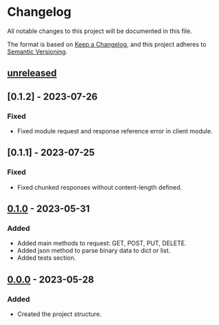 # Changelog
All notable changes to this project will be documented in this file.

The format is based on [Keep a Changelog](https://keepachangelog.com/en/1.0.0/),
and this project adheres to [Semantic Versioning](https://semver.org/spec/v2.0.0.html).

## [unreleased]


## [0.1.2] - 2023-07-26
### Fixed
- Fixed module request and response reference error in client module.


## [0.1.1] - 2023-07-25
### Fixed
- Fixed chunked responses without content-length defined.


## [0.1.0] - 2023-05-31
### Added
- Added main methods to request: GET, POST, PUT, DELETE.
- Added json method to parse binary data to dict or list.
- Added tests section.


## [0.0.0] - 2023-05-28
### Added
- Created the project structure.


[unreleased]: https://github.com/manasseslima/httplus/compare/v0.1.0...HEAD
[0.1.0]: https://github.com/manasseslima/httplus/compare/v0.0.0...v0.1.0
[0.0.0]: https://github.com/manasseslima/httplus/releases/tag/v0.0.0
